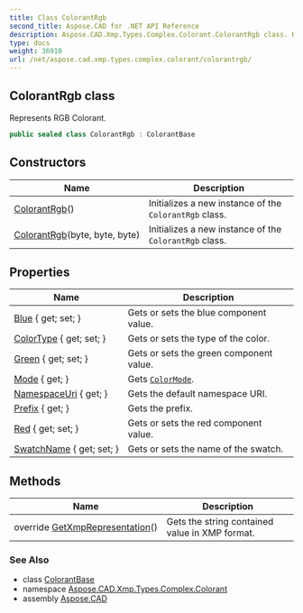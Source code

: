 ```yaml
---
title: Class ColorantRgb
second_title: Aspose.CAD for .NET API Reference
description: Aspose.CAD.Xmp.Types.Complex.Colorant.ColorantRgb class. Represents RGB Colorant
type: docs
weight: 36910
url: /net/aspose.cad.xmp.types.complex.colorant/colorantrgb/
---
```

## ColorantRgb class

Represents RGB Colorant.

```csharp
public sealed class ColorantRgb : ColorantBase
```

## Constructors

| Name | Description |
| --- | --- |
| [ColorantRgb](colorantrgb/#constructor)() | Initializes a new instance of the `ColorantRgb` class. |
| [ColorantRgb](colorantrgb/#constructor_1)(byte, byte, byte) | Initializes a new instance of the `ColorantRgb` class. |

## Properties

| Name | Description |
| --- | --- |
| [Blue](../../aspose.cad.xmp.types.complex.colorant/colorantrgb/blue/) { get; set; } | Gets or sets the blue component value. |
| [ColorType](../../aspose.cad.xmp.types.complex.colorant/colorantbase/colortype/) { get; set; } | Gets or sets the type of the color. |
| [Green](../../aspose.cad.xmp.types.complex.colorant/colorantrgb/green/) { get; set; } | Gets or sets the green component value. |
| [Mode](../../aspose.cad.xmp.types.complex.colorant/colorantbase/mode/) { get; } | Gets [`ColorMode`](../colormode/). |
| [NamespaceUri](../../aspose.cad.xmp.types.complex/complextypebase/namespaceuri/) { get; } | Gets the default namespace URI. |
| [Prefix](../../aspose.cad.xmp.types.complex/complextypebase/prefix/) { get; } | Gets the prefix. |
| [Red](../../aspose.cad.xmp.types.complex.colorant/colorantrgb/red/) { get; set; } | Gets or sets the red component value. |
| [SwatchName](../../aspose.cad.xmp.types.complex.colorant/colorantbase/swatchname/) { get; set; } | Gets or sets the name of the swatch. |

## Methods

| Name | Description |
| --- | --- |
| override [GetXmpRepresentation](../../aspose.cad.xmp.types.complex.colorant/colorantrgb/getxmprepresentation/)() | Gets the string contained value in XMP format. |

### See Also

* class [ColorantBase](../colorantbase/)
* namespace [Aspose.CAD.Xmp.Types.Complex.Colorant](../../aspose.cad.xmp.types.complex.colorant/)
* assembly [Aspose.CAD](../../)



